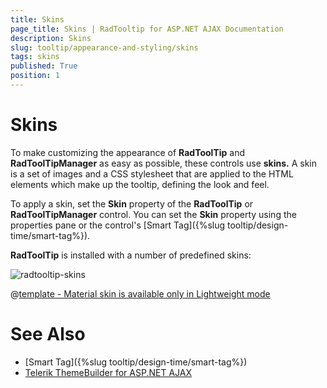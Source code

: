 ```yaml
---
title: Skins
page_title: Skins | RadTooltip for ASP.NET AJAX Documentation
description: Skins
slug: tooltip/appearance-and-styling/skins
tags: skins
published: True
position: 1
---
```


# Skins





To make customizing the appearance of **RadToolTip** and **RadToolTipManager** as easy as possible, these controls use **skins.** A skin is a set of images and a CSS stylesheet that are applied to the HTML elements which make up the tooltip, defining the look and feel.

To apply a skin, set the **Skin** property of the **RadToolTip** or **RadToolTipManager** control. You can set the **Skin** property using the properties pane or the control's [Smart Tag]({%slug tooltip/design-time/smart-tag%}).

**RadToolTip** is installed with a number of predefined skins:


![radtooltip-skins](images/tooltip-skins.png) 


 @[template - Material skin is available only in Lightweight mode](/_templates/common/skins-notes.md#material-only-in-lightweight) 





# See Also

 * [Smart Tag]({%slug tooltip/design-time/smart-tag%})
 * [Telerik ThemeBuilder for ASP.NET AJAX](http://themebuilder.telerik.com/)


